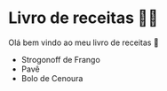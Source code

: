 # Livro de receitas :man_cook: 

Olá bem vindo ao meu livro de receitas :wave:

- Strogonoff de Frango
- Pavê
- Bolo de Cenoura
